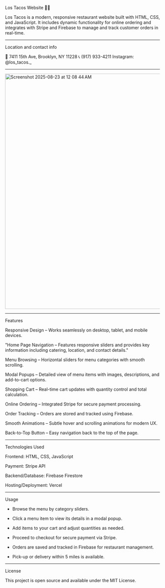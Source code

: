 Los Tacos Website 🍴🌮

Los Tacos is a modern, responsive restaurant website built with HTML, CSS, and JavaScript. It includes dynamic functionality for online ordering and integrates with Stripe and Firebase to manage and track customer orders in real-time.

---
Location and contact info

📍 7411 15th Ave, Brooklyn, NY 11228
📞 (917) 933-4211
Instagram: @los_tacos._

---
<img width="1269" height="763" alt="Screenshot 2025-08-23 at 12 08 44 AM" src="https://github.com/user-attachments/assets/56591e83-9b13-4b77-b58d-a2c1ceff7832" />


---
Features

Responsive Design – Works seamlessly on desktop, tablet, and mobile devices.

"Home Page Navigation – Features responsive sliders and provides key information including catering, location, and contact details."

Menu Browsing – Horizontal sliders for menu categories with smooth scrolling.

Modal Popups – Detailed view of menu items with images, descriptions, and add-to-cart options.

Shopping Cart – Real-time cart updates with quantity control and total calculation.

Online Ordering – Integrated Stripe for secure payment processing.

Order Tracking – Orders are stored and tracked using Firebase.

Smooth Animations – Subtle hover and scrolling animations for modern UX.

Back-to-Top Button – Easy navigation back to the top of the page.

---
Technologies Used

Frontend: HTML, CSS, JavaScript

Payment: Stripe API

Backend/Database: Firebase Firestore

Hosting/Deployment: Vercel

---
Usage

* Browse the menu by category sliders.

* Click a menu item to view its details in a modal popup.

* Add items to your cart and adjust quantities as needed.

* Proceed to checkout for secure payment via Stripe.

* Orders are saved and tracked in Firebase for restaurant management.

* Pick-up or delivery within 5 miles is available. 

---
License

This project is open source and available under the MIT License.
